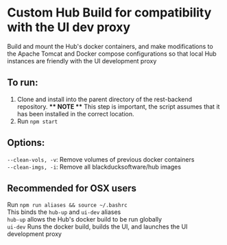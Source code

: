 # Custom Hub Build for compatibility with the UI dev proxy
Build and mount the Hub's docker containers, and make modifications to the Apache Tomcat and Docker compose configurations so that local Hub instances are friendly with the UI development proxy

## To run:
1. Clone and install into the parent directory of the rest-backend repository. <b>** NOTE **</b> This step is important, the script assumes that it has been installed in the correct location.
2. Run ```npm start```

## Options:
```--clean-vols, -v```: Remove volumes of previous docker containers
<br>```--clean-imgs, -i```: Remove all blackducksoftware/hub images

## Recommended for OSX users
Run ```npm run aliases && source ~/.bashrc```
<br> This binds the `hub-up` and `ui-dev` aliases
<br> `hub-up` allows the Hub's docker build to be run globally
<br> `ui-dev` Runs the docker build, builds the UI, and launches the UI development proxy
